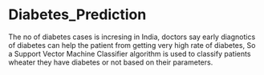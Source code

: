# Diabetes_Prediction

The no of diabetes cases is incresing in India, doctors say early diagnotics of diabetes can help the patient from getting very high rate of
diabetes,
So a Support Vector Machine Classifier algorithm is used to classify patients wheater they have diabetes or not based on their
parameters.
